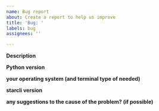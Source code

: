 ```yaml
---
name: Bug report
about: Create a report to help us improve
title: 'Bug: '
labels: bug
assignees: ''

---
```


**Description**

<!--
- include the command(s) you used
- what you expected to happen + what happened instead
- paste the error traceback, and add screenshots if possible
-->

**Python version**

<!-- Note that starcli supports Python 3.6 or higher -->

**your operating system (and terminal type of needed)**


**starcli version**

<!--
use "pip freeze", if you are on linux/mac you can do:
$ pip freeze | grep starcli
Or you can provide the commit SHA if you are running in
development locally
-->

**any suggestions to the cause of the problem? (if possible)**
